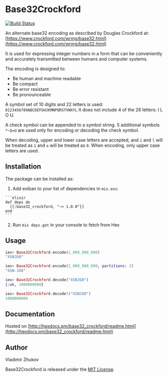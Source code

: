 # Base32Crockford
[![Build Status](https://travis-ci.org/voldy/base32_crockford.svg?branch=master)](https://travis-ci.org/voldy/base32_crockford)

An alternate base32 encoding as described by Douglas Crockford at: 
[https://www.crockford.com/wrmg/base32.html](https://www.crockford.com/wrmg/base32.html)

It is used for expressing integer numbers in a form that can be conveniently 
and accurately transmitted between humans and computer systems.

The encoding is designed to:

- Be human and machine readable
- Be compact
- Be error resistant
- Be pronounceable

A symbol set of 10 digits and 22 letters is used:
`0123456789ABCDEFGHJKMNPQRSTVWXYL`
It does not include 4 of the 26 letters: I L O U.

A check symbol can be appended to a symbol string. 5 additional symbols
`*~$=U` are used only for encoding or decoding the check symbol.

When decoding, upper and lower case letters are accepted,
and `i` and `l` will be treated as `1` and `o` will be treated as `0`.
When encoding, only upper case letters are used.

## Installation

The package can be installed as:

  1. Add exiban to your list of dependencies in `mix.exs`:

    ```elixir
    def deps do
      [{:base32_crockford, "~> 1.0.0"}]
    end
    ```

  2. Run `mix deps.get` in your console to fetch from Hex


## Usage

```elixir
iex> Base32Crockford.encode(1_000_000_000)
"XSNJG0"

iex> Base32Crockford.encode(1_000_000_000, partitions: 2)
"XSN-JG0"

iex> Base32Crockford.decode("XSNJG0")
{:ok, 1000000000}

iex> Base32Crockford.decode!("XSNJG0")
1000000000
```
    
## Documentation
Hosted on [http://hexdocs.pm/base32_crockford/readme.html](http://hexdocs.pm/base32_crockford/readme.html)

## Author
Vladimir Zhukov

Base32Crockford is released under the [MIT License](https://github.com/voldy/base32_crockford/blob/master/LICENSE.txt).
